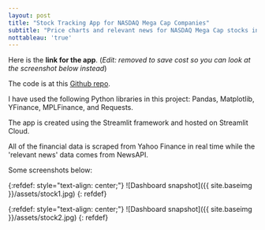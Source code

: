 ```yaml
---
layout: post
title: "Stock Tracking App for NASDAQ Mega Cap Companies"
subtitle: "Price charts and relevant news for NASDAQ Mega Cap stocks in addition to some useful metrics"
nottableau: 'true'
---
```


Here is the **link for the app**. (*Edit: removed to save cost so you can look at the screenshot below instead*)

The code is at this [Github repo](https://github.com/h2kh/megacap_analysis).

I have used the following Python libraries in this project: Pandas, Matplotlib, YFinance, MPLFinance, and Requests.

The app is created using the Streamlit framework and hosted on Streamlit Cloud.

All of the financial data is scraped from Yahoo Finance in real time while the 'relevant news' data comes from NewsAPI.

Some screenshots below:

{:refdef: style="text-align: center;"}
![Dashboard snapshot]({{ site.baseimg }}/assets/stock1.jpg)
{: refdef}

{:refdef: style="text-align: center;"}
![Dashboard snapshot]({{ site.baseimg }}/assets/stock2.jpg)
{: refdef}
